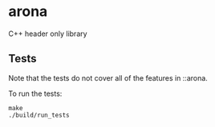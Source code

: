 # arona
C++ header only library

## Tests
Note that the tests do not cover all of the features in ::arona.

To run the tests:
```
make
./build/run_tests
```
